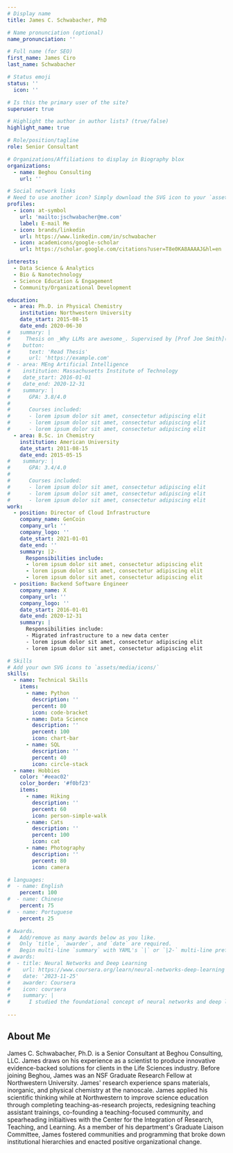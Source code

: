 ```yaml
---
# Display name
title: James C. Schwabacher, PhD

# Name pronunciation (optional)
name_pronunciation: ''

# Full name (for SEO)
first_name: James Ciro
last_name: Schwabacher

# Status emoji
status: ''
  icon: ''

# Is this the primary user of the site?
superuser: true

# Highlight the author in author lists? (true/false)
highlight_name: true

# Role/position/tagline
role: Senior Consultant

# Organizations/Affiliations to display in Biography blox
organizations:
  - name: Beghou Consulting
    url: ''

# Social network links
# Need to use another icon? Simply download the SVG icon to your `assets/media/icons/` folder.
profiles:
  - icon: at-symbol
    url: 'mailto:jschwabacher@me.com'
    label: E-mail Me
  - icon: brands/linkedin
    url: https://www.linkedin.com/in/schwabacher
  - icon: academicons/google-scholar
    url: https://scholar.google.com/citations?user=T8e0KA8AAAAJ&hl=en

interests:
  - Data Science & Analytics
  - Bio & Nanotechnology
  - Science Education & Engagement
  - Community/Organizational Development

education:
  - area: Ph.D. in Physical Chemistry
    institution: Northwestern University
    date_start: 2015-08-15
    date_end: 2020-06-30
#   summary: |
#     Thesis on _Why LLMs are awesome_. Supervised by [Prof Joe Smith](https://example.com). Presented papers at 5 IEEE conferences with the contributions being published in 2 Springer journals.
#    button:
#      text: 'Read Thesis'
#      url: 'https://example.com'
#  - area: MEng Artificial Intelligence
#    institution: Massachusetts Institute of Technology
#    date_start: 2016-01-01
#    date_end: 2020-12-31
#    summary: |
#      GPA: 3.8/4.0
#
#      Courses included:
#      - lorem ipsum dolor sit amet, consectetur adipiscing elit
#      - lorem ipsum dolor sit amet, consectetur adipiscing elit
#      - lorem ipsum dolor sit amet, consectetur adipiscing elit
  - area: B.Sc. in Chemistry
    institution: American University
    date_start: 2011-08-15
    date_end: 2015-05-15
#    summary: |
#      GPA: 3.4/4.0
#      
#      Courses included:
#      - lorem ipsum dolor sit amet, consectetur adipiscing elit
#      - lorem ipsum dolor sit amet, consectetur adipiscing elit
#      - lorem ipsum dolor sit amet, consectetur adipiscing elit
work:
  - position: Director of Cloud Infrastructure
    company_name: GenCoin
    company_url: ''
    company_logo: ''
    date_start: 2021-01-01
    date_end: ''
    summary: |2-
      Responsibilities include:
      - lorem ipsum dolor sit amet, consectetur adipiscing elit
      - lorem ipsum dolor sit amet, consectetur adipiscing elit
      - lorem ipsum dolor sit amet, consectetur adipiscing elit
  - position: Backend Software Engineer
    company_name: X
    company_url: ''
    company_logo: ''
    date_start: 2016-01-01
    date_end: 2020-12-31
    summary: |
      Responsibilities include:
      - Migrated infrastructure to a new data center
      - lorem ipsum dolor sit amet, consectetur adipiscing elit
      - lorem ipsum dolor sit amet, consectetur adipiscing elit

# Skills
# Add your own SVG icons to `assets/media/icons/`
skills:
  - name: Technical Skills
    items:
      - name: Python
        description: ''
        percent: 80
        icon: code-bracket
      - name: Data Science
        description: ''
        percent: 100
        icon: chart-bar
      - name: SQL
        description: ''
        percent: 40
        icon: circle-stack
  - name: Hobbies
    color: '#eeac02'
    color_border: '#f0bf23'
    items:
      - name: Hiking
        description: ''
        percent: 60
        icon: person-simple-walk
      - name: Cats
        description: ''
        percent: 100
        icon: cat
      - name: Photography
        description: ''
        percent: 80
        icon: camera

# languages:
#  - name: English
    percent: 100
#  - name: Chinese
    percent: 75
#  - name: Portuguese
    percent: 25

# Awards.
#   Add/remove as many awards below as you like.
#   Only `title`, `awarder`, and `date` are required.
#   Begin multi-line `summary` with YAML's `|` or `|2-` multi-line prefix and indent 2 spaces below.
# awards:
#  - title: Neural Networks and Deep Learning
#    url: https://www.coursera.org/learn/neural-networks-deep-learning
#    date: '2023-11-25'
#    awarder: Coursera
#    icon: coursera
#    summary: |
#      I studied the foundational concept of neural networks and deep learning. By the end, I was familiar with the significant technological trends # driving the rise of deep learning; build, train, and apply fully connected deep neural networks; implement efficient (vectorized) neural networks; # identify key parameters in a neural network’s architecture; and apply deep learning to your own applications.
 
---
```


## About Me

James C. Schwabacher, Ph.D. is a Senior Consultant at Beghou Consulting, LLC. James draws on his experience as a scientist to produce innovative evidence-backed solutions for clients in the Life Sciences industry. Before joining Beghou, James was an NSF Graduate Research Fellow at Northwestern University. James' research experience spans materials, inorganic, and physical chemistry at the nanoscale. James applied his scientific thinking while at Northwestern to improve science education through completing teaching-as-research projects, redesigning teaching assistant trainings, co-founding a teaching-focused community, and spearheading initiaitives with the Center for the Integration of Research, Teaching, and Learning. As a member of his department's Graduate Liaison Committee, James fostered communities and programming that broke down institutional hierarchies and enacted positive organizational change.
